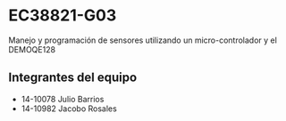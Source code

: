 # EC38821-G03
Manejo y programación de sensores utilizando un micro-controlador y el DEMOQE128

## Integrantes del equipo
* 14-10078 Julio Barrios
* 14-10982 Jacobo Rosales

